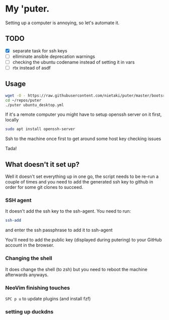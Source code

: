 # My 'puter.

Setting up a computer is annoying, so let's automate it.

## TODO
- [x] separate task for ssh keys
- [ ] elliminate ansible deprecation warnings
- [ ] checking the ubuntu codename instead of setting it in vars
- [ ] rtx instead of asdf

## Usage

```sh
wget -O - https://raw.githubusercontent.com/nietaki/puter/master/bootsrap.sh | bash
cd ~/repos/puter
./puter ubuntu_desktop.yml
```

If it's a remote computer you might have to setup openssh server on it first, locally

```sh
sudo apt install openssh-server
```

Ssh to the machine once first to get around some host key checking issues

Tada!

## What doesn't it set up?

Well it doesn't set everything up in one go, the script needs
to be re-run a couple of times and you need to add the generated ssh key to github
in order for some git clones to succeed.

### SSH agent
It doesn't add the ssh key to the ssh-agent. You need to run:

```sh
ssh-add
```
and enter the ssh passphrase to add it to ssh-agent

You'll need to add the public key (displayed during putering)
to your GitHub account in the browser.

### Changing the shell

It does change the shell (to zsh) but you need to reboot the
machine afterwards anyways.

### NeoVim finishing touches

`SPC p u` to update plugins (and install fzf)

### setting up duckdns

